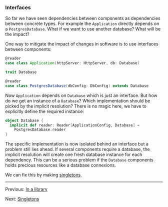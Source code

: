 ### Interfaces

So far we have seen dependencies between components as dependencies between concrete types. For example the `Application`
directly depends on a `PostgresDatabase`. What if we want to use another database? What will be the impact? 

One way to mitigate the impact of changes in software is to use interfaces between components: 

```scala
@reader
case class Application(httpServer: HttpServer, db: Database)

trait Database

@reader
case class PostgresDatabase(dbConfig: DbConfig) extends Database
```

Now `Application` depends on `Database` which is just an interface. But how do we get an instance of a `Database`? Which 
implementation should be picked by the implicit resolution? There is no magic here, we have to explicitly define the 
required instance:
```scala
object Database {
  implicit def reader: Reader[ApplicationConfig, Database] =
    PostgresDatabase.reader
}
```

The specific implementation is now isolated behind an interface but a problem still lies ahead. If several components require
a database, the implicit resolution will create one fresh database instance for each dependency. This can be a serious
problem if the `Database` components holds precious resources like a database connexions.

We can fix this by making [singletons](singletons.md).

----
Previous: [In a library](library.md)

Next: [Singletons](singletons.md)
